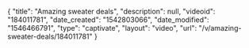 {
    "title": "Amazing sweater deals",
    "description": null,
    "videoid": "184011781",
    "date_created": "1542803066",
    "date_modified": "1546466791",
    "type": "captivate",
    "layout": "video",
    "url": "\/v\/amazing-sweater-deals\/184011781"
}